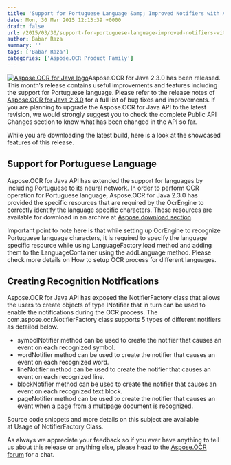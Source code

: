 ```yaml
---
title: 'Support for Portuguese Language &amp; Improved Notifiers with Aspose.OCR for Java 2.3.0'
date: Mon, 30 Mar 2015 12:13:39 +0000
draft: false
url: /2015/03/30/support-for-portuguese-language-improved-notifiers-with-aspose.ocr-for-java-2.3.0/
author: Babar Raza
summary: ''
tags: ['Babar Raza']
categories: ['Aspose.OCR Product Family']
---
```


[![Aspose.OCR for Java logo][1]](http://www.aspose.com/java/ocr-component.aspx "Aspose.OCR for Java Overview")Aspose.OCR for Java 2.3.0 has been released. This month’s release contains useful improvements and features including the support for Portuguese language. Please refer to the release notes of [Aspose.OCR for Java 2.3.0][2] for a full list of bug fixes and improvements. If you are planning to upgrade the Aspose.OCR for Java API to the latest revision, we would strongly suggest you to check the complete Public API Changes section to know what has been changed in the API so far.

While you are downloading the latest build, here is a look at the showcased features of this release.

## Support for Portuguese Language

Aspose.OCR for Java API has extended the support for languages by including Portuguese to its neural network. In order to perform OCR operation for Portuguese language, Aspose.OCR for Java 2.3.0 has provided the specific resources that are required by the OcrEngine to correctly identify the language specific characters. These resources are available for download in an archive at [Aspose download section][3].

Important point to note here is that while setting up OcrEngine to recognize Portuguese language characters, it is required to specify the language specific resource while using LanguageFactory.load method and adding them to the LanguageContainer using the addLanguage method. Please check more details on How to setup OCR process for different languages.

## Creating Recognition Notifications

Aspose.OCR for Java API has exposed the NotifierFactory class that allows the users to create objects of type INotifier that in turn can be used to enable the notifications during the OCR process. The com.aspose.ocr.NotifierFactory class supports 5 types of different notifiers as detailed below.

*   symbolNotifier method can be used to create the notifier that causes an event on each recognized symbol.
*   wordNotifier method can be used to create the notifier that causes an event on each recognized word.
*   lineNotifier method can be used to create the notifier that causes an event on each recognized line.
*   blockNotifier method can be used to create the notifier that causes an event on each recognized text block.
*   pageNotifier method can be used to create the notifier that causes an event when a page from a multipage document is recognized.

Source code snippets and more details on this subject are available at Usage of NotifierFactory Class.

As always we appreciate your feedback so if you ever have anything to tell us about this release or anything else, please head to the [Aspose.OCR forum][4] for a chat.




[1]: https://blog.aspose.com/wp-content/uploads/sites/2/2013/07/aspose-OCR-for-Java_100.png "Aspose.OCR for Java"
[2]: http://www.aspose.com/community/files/72/java-components/aspose.ocr-for-java/entry617531.aspx "Download Aspose.OCR for Java 2.3.0"
[3]: http://www.aspose.com/community/files/51/.net-components/aspose.ocr-for-.net/entry609348.aspx "Aspose Download Section"
[4]: http://www.aspose.com/community/forums/aspose.ocr-product-family/493/showforum.aspx




